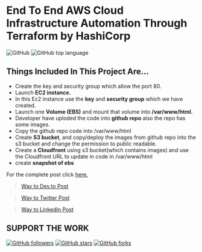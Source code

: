 # End To End AWS Cloud Infrastructure Automation Through Terraform by HashiCorp

![GitHub](https://img.shields.io/github/license/hrshmistry/Cloud-Automation-Terraform)
![GitHub top language](https://img.shields.io/github/languages/top/hrshmistry/Cloud-Automation-Terraform)

## Things Included In This Project Are...

- Create the key and security group which allow the port 80.
- Launch **EC2 instance.**
- In this Ec2 instance use the **key** and **security group** which we have created.
- Launch one **Volume (EBS)** and mount that volume into **/var/www/html.**
- Developer have uploded the code into **github repo** also the repo has some images.
- Copy the github repo code into /var/www/html
- Create **S3 bucket**, and copy/deploy the images from github repo into the s3 bucket and change the permission to public readable.
- Create a **Cloudfront** using s3 bucket(which contains images) and use the Cloudfront URL to  update in code in /var/www/html
- create **snapshot of ebs**

For the complete post click [here.](https://dev.to/hrshmistry/end-to-end-aws-cloud-infrastructure-automation-through-terraform-by-hashicorp-2gkl)

> [Way to Dev.to Post](https://dev.to/hrshmistry/end-to-end-aws-cloud-infrastructure-automation-through-terraform-by-hashicorp-2gkl)

> [Way to Twitter Post](https://twitter.com/ThePracticalDev/status/1274480904816209920)

> [Way to LinkedIn Post](https://www.linkedin.com/posts/hrshmistry_end-to-end-aws-cloud-infrastructure-automation-activity-6680305773630808064-6ZZ4)

## SUPPORT THE WORK

[![GitHub followers](https://img.shields.io/github/followers/hrshmistry?style=social)](https://github.com/hrshmistry?tab=followers)
[![GitHub stars](https://img.shields.io/github/stars/hrshmistry/Cloud-Automation-Terraform?style=social)](https://github.com/hrshmistry/Cloud-Automation-Terraform/stargazers)
[![GitHub forks](https://img.shields.io/github/forks/hrshmistry/Cloud-Automation-Terraform?style=social)](https://github.com/hrshmistry/Cloud-Automation-Terraform/network/members)
